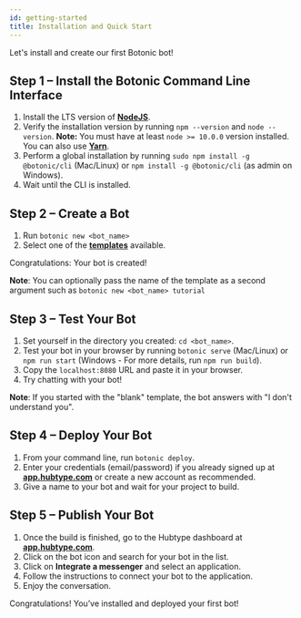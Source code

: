 ```yaml
---
id: getting-started
title: Installation and Quick Start
---
```


Let's install and create our first Botonic bot!

## Step 1 – Install the Botonic Command Line Interface

1. Install the LTS version of **[NodeJS](https://nodejs.org/)**. 
2. Verify the installation version by running `npm --version` and `node --version`. **Note:** You must have at least `node >= 10.0.0` version installed. You can also use **[Yarn](https://yarnpkg.com/)**.
3. Perform a global installation by running  `sudo npm install -g @botonic/cli` (Mac/Linux) or `npm install -g @botonic/cli` (as admin on Windows).
4. Wait until the CLI is installed.

## Step 2 – Create a Bot

1. Run `botonic new <bot_name>` 
2. Select one of the **[templates](/templates/templates)** available. 

Congratulations: Your bot is created!

**Note**: You can optionally pass the name of the template as a second argument such as `botonic new <bot_name> tutorial`

## Step 3 – Test Your Bot

1. Set yourself in the directory you created: `cd <bot_name>`.
2. Test your bot in your browser by running `botonic serve` (Mac/Linux) or `npm run start` (Windows - For more details, run `npm run build`).
3. Copy the `localhost:8080` URL and paste it in your browser.
4. Try chatting with your bot!

**Note**: If you started with the "blank" template, the bot answers with "I don't understand you".

## Step 4 – Deploy Your Bot 

1. From your command line, run `botonic deploy`.
2. Enter your credentials (email/password) if you already signed up at **[app.hubtype.com](https://app.hubtype.com/)** or create a new account as recommended. 
3. Give a name to your bot and wait for your project to build.

## Step 5 – Publish Your Bot

1. Once the build is finished, go to the Hubtype dashboard at **[app.hubtype.com](https://app.hubtype.com/)**.
2. Click on the bot icon and search for your bot in the list.
3. Click on **Integrate a messenger** and select an application.
4. Follow the instructions to connect your bot to the application.
5. Enjoy the conversation.

Congratulations! You’ve installed and deployed your first bot!
